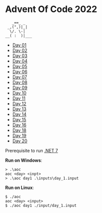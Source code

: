 # Advent Of Code 2022

```
   _==_ _
 _,(",)|_|
  \/. \-|
__( :  )|___
```

-   [Day 01](./day01/Program.cs)
-   [Day 02](./day02/Program.cs)
-   [Day 03](./day03/Program.cs)
-   [Day 04](./day04/Program.cs)
-   [Day 05](./day05/Program.cs)
-   [Day 06](./day06/Program.cs)
-   [Day 07](./day07/Program.cs)
-   [Day 08](./day08/Program.cs)
-   [Day 09](./day09/Program.cs)
-   [Day 10](./day10/Program.cs)
-   [Day 11](./day11/Program.cs)
-   [Day 12](./day12/Program.cs)
-   [Day 13](./day13/Program.cs)
-   [Day 14](./day14/Program.cs)
-   [Day 15](./day15/Program.cs)
-   [Day 16](./day16/Program.cs)
-   [Day 18](./day18/Program.cs)
-   [Day 19](./day19/Program.cs)
-   [Day 20](./day20/Program.cs)

Prerequisite to run [.NET 7][1]

**Run on Windows**:

```
> .\aoc
aoc <day> <inpt>
> .\aoc day1 .\inputs\day_1.input
```

**Run on Linux**:

```
$ ./aoc
aoc <day> <input>
$ ./aoc day1 ./input/day_1.input
```

[1]: https://dotnet.microsoft.com/en-us/

